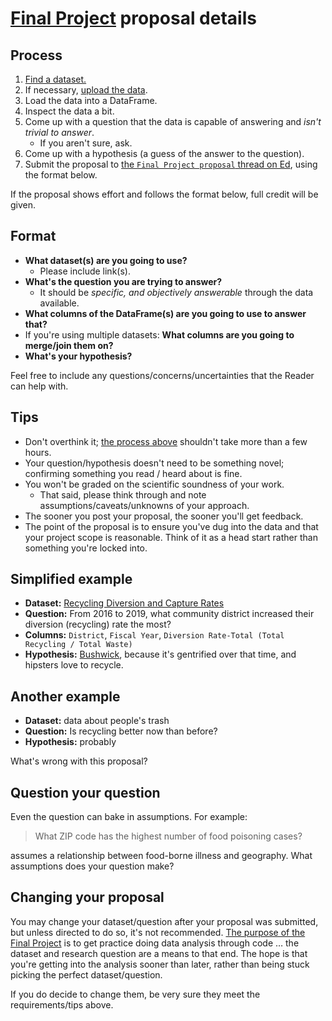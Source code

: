 # [Final Project](../final_project.md) proposal details

## Process

1. [Find a dataset.](../assignments/open_ended.md)
1. If necessary, [upload the data](../assignments/open_ended.md#storing-data).
1. Load the data into a DataFrame.
1. Inspect the data a bit.
1. Come up with a question that the data is capable of answering and _isn't trivial to answer_.
   - If you aren't sure, ask.
1. Come up with a hypothesis (a guess of the answer to the question).
1. Submit the proposal to [the `Final Project proposal` thread on Ed](https://edstem.org), using the format below.

If the proposal shows effort and follows the format below, full credit will be given.

## Format

- **What dataset(s) are you going to use?**
  - Please include link(s).
- **What's the question you are trying to answer?**
  - It should be _specific, and objectively answerable_ through the data available.
- **What columns of the DataFrame(s) are you going to use to answer that?**
- If you're using multiple datasets: **What columns are you going to merge/join them on?**
- **What's your hypothesis?**

Feel free to include any questions/concerns/uncertainties that the Reader can help with.

## Tips

- Don't overthink it; [the process above](#process) shouldn't take more than a few hours.
- Your question/hypothesis doesn't need to be something novel; confirming something you read / heard about is fine.
- You won't be graded on the scientific soundness of your work.
  - That said, please think through and note assumptions/caveats/unknowns of your approach.
- The sooner you post your proposal, the sooner you'll get feedback.
- The point of the proposal is to ensure you've dug into the data and that your project scope is reasonable. Think of it as a head start rather than something you're locked into.

## Simplified example

- **Dataset:** [Recycling Diversion and Capture Rates](https://data.cityofnewyork.us/Environment/Recycling-Diversion-and-Capture-Rates/gaq9-z3hz)
- **Question:** From 2016 to 2019, what community district increased their diversion (recycling) rate the most?
- **Columns:** `District`, `Fiscal Year`, `Diversion Rate-Total (Total Recycling / Total Waste)`
- **Hypothesis:** [Bushwick](https://communityprofiles.planning.nyc.gov/brooklyn/4), because it's gentrified over that time, and hipsters love to recycle.

## Another example

- **Dataset:** data about people's trash
- **Question:** Is recycling better now than before?
- **Hypothesis:** probably

What's wrong with this proposal?

## Question your question

Even the question can bake in assumptions. For example:

> What ZIP code has the highest number of food poisoning cases?

assumes a relationship between food-borne illness and geography. What assumptions does your question make?

## Changing your proposal

You may change your dataset/question after your proposal was submitted, but unless directed to do so, it's not recommended. [The purpose of the Final Project](../final_project.md) is to get practice doing data analysis through code … the dataset and research question are a means to that end. The hope is that you're getting into the analysis sooner than later, rather than being stuck picking the perfect dataset/question.

If you do decide to change them, be very sure they meet the requirements/tips above.

